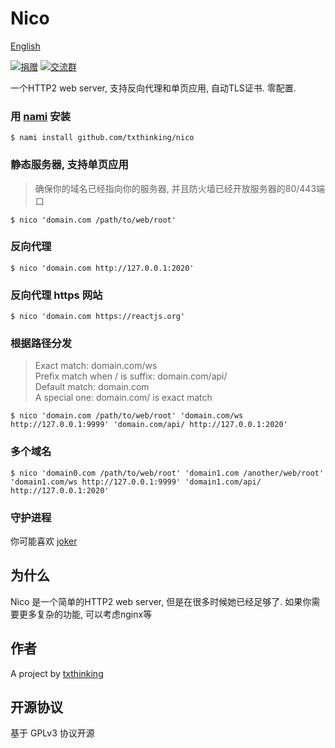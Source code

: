 # Nico

[English](readme.md)

[![捐赠](https://img.shields.io/badge/%E6%94%AF%E6%8C%81-%E6%8D%90%E8%B5%A0-ff69b4.svg)](https://www.txthinking.com/opensource-support.html)
[![交流群](https://img.shields.io/badge/%E7%94%B3%E8%AF%B7%E5%8A%A0%E5%85%A5-%E4%BA%A4%E6%B5%81%E7%BE%A4-ff69b4.svg)](https://docs.google.com/forms/d/e/1FAIpQLSdzMwPtDue3QoezXSKfhW88BXp57wkbDXnLaqokJqLeSWP9vQ/viewform)

一个HTTP2 web server, 支持反向代理和单页应用, 自动TLS证书. 零配置.

### 用 [nami](https://github.com/txthinking/nami) 安装

```
$ nami install github.com/txthinking/nico
```

### 静态服务器, 支持单页应用

> 确保你的域名已经指向你的服务器, 并且防火墙已经开放服务器的80/443端口

```
$ nico 'domain.com /path/to/web/root'
```

### 反向代理

```
$ nico 'domain.com http://127.0.0.1:2020'
```

### 反向代理 https 网站

```
$ nico 'domain.com https://reactjs.org'
```

### 根据路径分发

> Exact match: domain.com/ws<br/>
> Prefix match when / is suffix: domain.com/api/<br/>
> Default match: domain.com<br/>
> A special one: domain.com/ is exact match

```
$ nico 'domain.com /path/to/web/root' 'domain.com/ws http://127.0.0.1:9999' 'domain.com/api/ http://127.0.0.1:2020'
```

### 多个域名

```
$ nico 'domain0.com /path/to/web/root' 'domain1.com /another/web/root' 'domain1.com/ws http://127.0.0.1:9999' 'domain1.com/api/ http://127.0.0.1:2020'
```

### 守护进程

你可能喜欢 [joker](https://github.com/txthinking/joker)

## 为什么

Nico 是一个简单的HTTP2 web server, 但是在很多时候她已经足够了. 如果你需要更多复杂的功能, 可以考虑nginx等

## 作者

A project by [txthinking](https://www.txthinking.com)

## 开源协议

基于 GPLv3 协议开源
